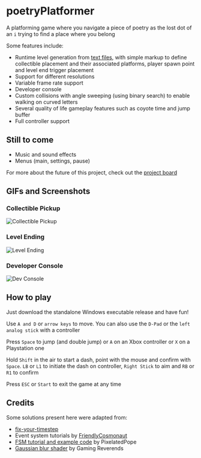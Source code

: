 # poetryPlatformer
A platforming game where you navigate a piece of poetry as the lost dot of an `i` trying to find a place where you belong

Some features include:
- Runtime level generation from [text files](datafiles/levels), with simple markup to define collectible placement and their associated platforms, player spawn point and level end trigger placement
- Support for different resolutions
- Variable frame rate support
- Developer console
- Custom collisions with angle sweeping (using binary search) to enable walking on curved letters
- Several quality of life gameplay features such as coyote time and jump buffer
- Full controller support

## Still to come
- Music and sound effects
- Menus (main, settings, pause)

For more about the future of this project, check out the [project board](https://github.com/ProgDroid/poetryPlatformer/projects/1)

## GIFs and Screenshots
### Collectible Pickup
![Collectible Pickup](https://thumbs.gfycat.com/AromaticDopeyDutchshepherddog-size_restricted.gif)
### Level Ending
![Level Ending](https://thumbs.gfycat.com/FoolhardyPotableHerald-size_restricted.gif)
### Developer Console
![Dev Console](https://user-images.githubusercontent.com/18398887/106155337-76152880-6178-11eb-93ea-c6335835e2e3.png)

## How to play
Just download the standalone Windows executable release and have fun!

Use `A and D` or `arrow keys` to move. You can also use the `D-Pad` or the `left analog stick` with a controller

Press `Space` to jump (and double jump) or `A` on an Xbox controller or `X` on a Playstation one

Hold `Shift` in the air to start a dash, point with the mouse and confirm with `Space`. `LB` or `L1` to initiate the dash on controller, `Right Stick` to aim and `RB` or `R1` to confirm

Press `ESC` or `Start` to exit the game at any time

## Credits
Some solutions present here were adapted from:
- [fix-your-timestep](https://github.com/GameMakerDiscord/fix-your-timestep)
- Event system tutorials by [FriendlyCosmonaut](https://www.youtube.com/channel/UCKCKHxkH8zqV9ltWZw0JFig.gif)
- [FSM tutorial and example code](https://www.reddit.com/r/gamemaker/comments/353aq6/tutorialexample_finite_state_machines_the_most/) by PixelatedPope
- [Gaussian blur shader](https://www.youtube.com/watch?v=uwQvZR2nTbg) by Gaming Reverends
